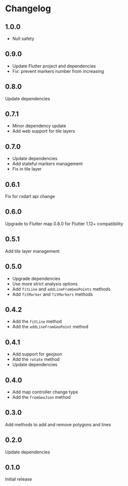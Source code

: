 # Changelog

## 1.0.0

- Null safety

## 0.9.0

- Update Flutter project and dependencies
- Fix: prevent markers number from increasing

## 0.8.0

Update dependencies

## 0.7.1

- Minor dependency update
- Add web support for tile layers

## 0.7.0

- Update dependencies
- Add stateful markers management
- Fix in tile layer

## 0.6.1

Fix for rxdart api change

## 0.6.0

Upgrade to Flutter map 0.8.0 for Flutter 1.12+ compatibility

## 0.5.1

Add tile layer management

## 0.5.0

- Upgrade dependencies
- Use more strict analysis options
- Add `fitLine` and `addLineFromGeoPoints` methods
- Add `fitMarker` and `fitMarkers` methods 

## 0.4.2

- Add the `fitLine` method
- Add the `addLineFromGeoPoint` method

## 0.4.1

- Add support for geojson
- Add the `rotate` method
- Update dependencies

## 0.4.0

- Add map controller change type
- Add the `fromGeoJson` method

## 0.3.0

Add methods to add and remove polygons and lines

## 0.2.0

Update dependencies

## 0.1.0

Initial release

